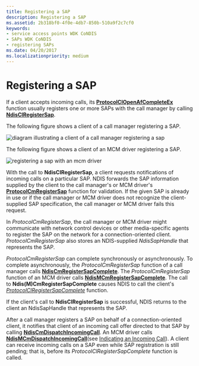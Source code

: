 ```yaml
---
title: Registering a SAP
description: Registering a SAP
ms.assetid: 2b318bf0-4f0e-4db7-850b-510a9f2c7cf0
keywords:
- service access points WDK CoNDIS
- SAPs WDK CoNDIS
- registering SAPs
ms.date: 04/20/2017
ms.localizationpriority: medium
---
```


# Registering a SAP





If a client accepts incoming calls, its [**ProtocolClOpenAfCompleteEx**](https://msdn.microsoft.com/library/windows/hardware/ff570235) function usually registers one or more SAPs with the call manager by calling [**NdisClRegisterSap**](https://msdn.microsoft.com/library/windows/hardware/ff561648).

The following figure shows a client of a call manager registering a SAP.

![diagram illustrating a client of a call manager registering a sap](images/cm-02.png)

The following figure shows a client of an MCM driver registering a SAP.

![registering a sap with an mcm driver](images/fig1-02.png)

With the call to **NdisClRegisterSap**, a client requests notifications of incoming calls on a particular SAP. NDIS forwards the SAP information supplied by the client to the call manager's or MCM driver's [**ProtocolCmRegisterSap**](https://msdn.microsoft.com/library/windows/hardware/ff570250) function for validation. If the given SAP is already in use or if the call manager or MCM driver does not recognize the client-supplied SAP specification, the call manager or MCM driver fails this request.

In *ProtocolCmRegisterSap*, the call manager or MCM driver might communicate with network control devices or other media-specific agents to register the SAP on the network for a connection-oriented client. *ProtocolCmRegisterSap* also stores an NDIS-supplied *NdisSapHandle* that represents the SAP.

*ProtocolCmRegisterSap* can complete synchronously or asynchronously. To complete asynchronously, the *ProtocolCmRegisterSap* function of a call manager calls [**NdisCmRegisterSapComplete**](https://msdn.microsoft.com/library/windows/hardware/ff561689). The *ProtocolCmRegisterSap* function of an MCM driver calls [**NdisMCmRegisterSapComplete**](https://msdn.microsoft.com/library/windows/hardware/ff563557). The call to **Ndis(M)CmRegisterSapComplete** causes NDIS to call the client's [*ProtocolClRegisterSapComplete*](https://msdn.microsoft.com/library/windows/hardware/ff570237) function.

If the client's call to **NdisClRegisterSap** is successful, NDIS returns to the client an NdisSapHandle that represents the SAP.

After a call manager registers a SAP on behalf of a connection-oriented client, it notifies that client of an incoming call offer directed to that SAP by calling [**NdisCmDispatchIncomingCall**](https://msdn.microsoft.com/library/windows/hardware/ff561664). An MCM driver calls [**NdisMCmDispatchIncomingCall**](https://msdn.microsoft.com/library/windows/hardware/ff562830)(see [Indicating an Incoming Call](indicating-an-incoming-call.md)). A client can receive incoming calls on a SAP even while SAP registration is still pending; that is, before its *ProtocolClRegisterSapComplete* function is called.

 

 





